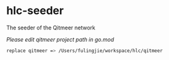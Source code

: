 # hlc-seeder
The seeder of the Qitmeer network

*Please edit qitmeer project path in go.mod*
```bash
replace qitmeer => /Users/fulingjie/workspace/hlc/qitmeer
```